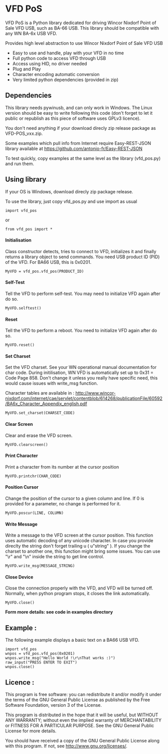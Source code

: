   VFD PoS
===========

VFD PoS is a Python library dedicated for driving Wincor Nixdorf Point of Sale VFD USB, such as BA-66 USB. This library should be compatible with any WN BA-6x USB VFD.

Provides high level abstraction to use Wincor Nixdorf Point of Sale VFD USB

* Easy to use and handle, play with your VFD in no time
* Full python code to access VFD through USB
* Access using HID, no driver needed
* Plug and Play
* Character encoding automatic conversion
* Very limited python dependencies (provided in zip)


## Dependencies

This library needs pywinusb, and can only work in Windows. The Linux version should be easy to write following this code (don't forget to let it public or republish as this piece of software uses GPLv3 licence).

You don't need anything if your download direcly zip release package as VFD-POS_vxx.zip.

Some examples which pull info from Internet require Easy-REST-JSON library available at 
https://github.com/antonio-fr/Easy-REST-JSON

To test quickly, copy examples at the same level as the library (vfd_pos.py) and run them.

## Using library

If your OS is Windows, download direcly zip package release.

To use the library, just copy vfd_pos.py and use import as usual

    import vfd_pos

or

    from vfd_pos import *

#### Initialisation

Class constructor detects, tries to connect to VFD, initializes it and finally returns a library object to send commands. You need USB product ID (PID) of the VFD. For BA66 USB, this is 0x0201.

    MyVFD = vfd_pos.vfd_pos(PRODUCT_ID)


#### Self-Test

Tell the VFD to perform self-test. You may need to initialize VFD again after do so.

    MyVFD.selftest()


#### Reset

Tell the VFD to perform a reboot. You need to initialize VFD again after do so.

    MyVFD.reset()


#### Set Charset

Set the VFD charset. See your WN operational manual documentation for char code.
During initilisation, WN VFD is automatically set up to 0x31 = Code Page 858. Don't change it unless you really have specific need, this would cause issues with write_msg function.

Character tables are available in :
http://www.wincor-nixdorf.com/internet/cae/servlet/contentblob/614268/publicationFile/60592/BA6x_Character_Appendix_english.pdf

    MyVFD.set_charset(CHARSET_CODE)


#### Clear Screen

Clear and erase the VFD screen.

    MyVFD.clearscreen()


#### Print Character

Print a character from its number at the cursor position

    MyVFD.printchr(CHAR_CODE)


#### Position Cursor

Change the position of the cursor to a given column and line. If 0 is provided for a parameter, no change is performed for it.

    MyVFD.poscur(LINE, COLUMN)


#### Write Message

Write a message to the VFD screen at the cursor position. This function uses automatic decoding of any unicode character. In case you provide direclty the string don't forget trailing u (  u"string" ). If you change the charset to another one, this function might bring some issues. You can use "\r" and "\n" inside the string to get line control.

    MyVFD.write_msg(MESSAGE_STRING)


#### Close Device

Close the connection properly with the VFD, and VFD will be turned off. Normally, when python program stops, it closes the link automatically.

    MyVFD.close()


**Form more details: see code in examples directory**


## Example :
The following example displays a basic text on a BA66 USB VFD.

    import vfd_pos
    wnpos = vfd_pos.vfd_pos(0x0201)
    wnpos.write_msg("Hello World !\r\nThat works :)")
    raw_input("PRESS ENTER TO EXIT")
    wnpos.close()


Licence :
----------
This program is free software: you can redistribute it and/or modify
it under the terms of the GNU General Public License as published by
the Free Software Foundation, version 3 of the License.

This program is distributed in the hope that it will be useful,
but WITHOUT ANY WARRANTY; without even the implied warranty of
MERCHANTABILITY or FITNESS FOR A PARTICULAR PURPOSE.  See the
GNU General Public License for more details.

You should have received a copy of the GNU General Public License
along with this program.  If not, see <http://www.gnu.org/licenses/>.

